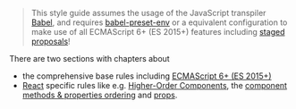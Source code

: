 > This style guide assumes the usage of the JavaScript transpiler [Babel][], and requires [babel-preset-env][npm-babel-preset-env] or a equivalent configuration to make use of all ECMAScript 6+ (ES 2015+) features including [staged proposals][tc39-proposals-gh]!

There are two sections with chapters about

- the comprehensive base rules including [ECMAScript 6+ (ES 2015+)][rules-ecmascript_6+_styles]
- [React][rules-react] specific rules like e.g. [Higher-Order Components][rules-react-hoc], the [component methods & properties ordering][rules-react-ordering-methods_and_properties] and [props][rules-react-props].

[babel]: https://babeljs.io
[npm-babel-preset-env]: https://www.npmjs.com/package/babel-preset-env
[rules-ecmascript_6+_styles]: ecmascript_6+_styles.md
[rules-react-hoc]: react/higher_order_components.md
[rules-react-ordering-methods_and_properties]: react/ordering.md#component-methods-and-properties
[rules-react-props]: react/props.md
[rules-react]: react/index.md
[tc39-proposals-gh]: https://github.com/tc39/proposals
